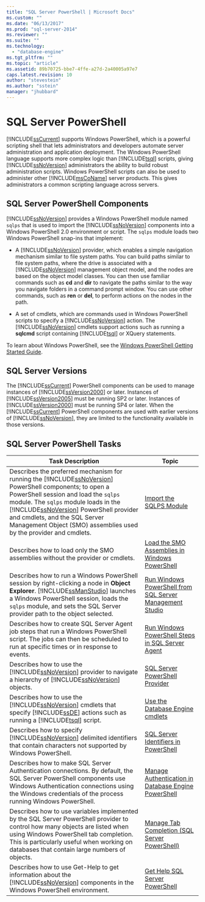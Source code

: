 ```yaml
---
title: "SQL Server PowerShell | Microsoft Docs"
ms.custom: ""
ms.date: "06/13/2017"
ms.prod: "sql-server-2014"
ms.reviewer: ""
ms.suite: ""
ms.technology: 
  - "database-engine"
ms.tgt_pltfrm: ""
ms.topic: "article"
ms.assetid: 89b70725-bbe7-4ffe-a27d-2a40005a97e7
caps.latest.revision: 10
author: "stevestein"
ms.author: "sstein"
manager: "jhubbard"
---
```

# SQL Server PowerShell
  [!INCLUDE[ssCurrent](../includes/sscurrent-md.md)] supports Windows PowerShell, which is a powerful scripting shell that lets administrators and developers automate server administration and application deployment. The Windows PowerShell language supports more complex logic than [!INCLUDE[tsql](../includes/tsql-md.md)] scripts, giving [!INCLUDE[ssNoVersion](../includes/ssnoversion-md.md)] administrators the ability to build robust administration scripts. Windows PowerShell scripts can also be used to administer other [!INCLUDE[msCoName](../includes/msconame-md.md)] server products. This gives administrators a common scripting language across servers.  
  
## SQL Server PowerShell Components  
 [!INCLUDE[ssNoVersion](../includes/ssnoversion-md.md)] provides a Windows PowerShell module named `sqlps` that is used to import the [!INCLUDE[ssNoVersion](../includes/ssnoversion-md.md)] components into a Windows PowerShell 2.0 environment or script. The `sqlps` module loads two Windows PowerShell snap-ins that implement:  
  
-   A [!INCLUDE[ssNoVersion](../includes/ssnoversion-md.md)] provider, which enables a simple navigation mechanism similar to file system paths. You can build paths similar to file system paths, where the drive is associated with a [!INCLUDE[ssNoVersion](../includes/ssnoversion-md.md)] management object model, and the nodes are based on the object model classes. You can then use familiar commands such as **cd** and **dir** to navigate the paths similar to the way you navigate folders in a command prompt window. You can use other commands, such as **ren** or **del**, to perform actions on the nodes in the path.  
  
-   A set of cmdlets, which are commands used in Windows PowerShell scripts to specify a [!INCLUDE[ssNoVersion](../includes/ssnoversion-md.md)] action. The [!INCLUDE[ssNoVersion](../includes/ssnoversion-md.md)] cmdlets support actions such as running a **sqlcmd** script containing [!INCLUDE[tsql](../includes/tsql-md.md)] or XQuery statements.  
  
 To learn about Windows PowerShell, see the [Windows PowerShell Getting Started Guide](http://msdn.microsoft.com/library/hh857337.aspx).  
  
## SQL Server Versions  
 The [!INCLUDE[ssCurrent](../includes/sscurrent-md.md)] PowerShell components can be used to manage instances of [!INCLUDE[ssVersion2000](../includes/ssversion2000-md.md)] or later. Instances of [!INCLUDE[ssVersion2005](../includes/ssversion2005-md.md)] must be running SP2 or later. Instances of [!INCLUDE[ssVersion2000](../includes/ssversion2000-md.md)] must be running SP4 or later. When the [!INCLUDE[ssCurrent](../includes/sscurrent-md.md)] PowerShell components are used with earlier versions of [!INCLUDE[ssNoVersion](../includes/ssnoversion-md.md)], they are limited to the functionality available in those versions.  
  
## SQL Server PowerShell Tasks  
  
|Task Description|Topic|  
|----------------------|-----------|  
|Describes the preferred mechanism for running the [!INCLUDE[ssNoVersion](../includes/ssnoversion-md.md)] PowerShell components; to open a PowerShell session and load the `sqlps` module. The `sqlps` module loads in the [!INCLUDE[ssNoVersion](../includes/ssnoversion-md.md)] PowerShell provider and cmdlets, and the SQL Server Management Object (SMO) assemblies used by the provider and cmdlets.|[Import the SQLPS Module](../database-engine/import-the-sqlps-module.md)|  
|Describes how to load only the SMO assemblies without the provider or cmdlets.|[Load the SMO Assemblies in Windows PowerShell](load-the-smo-assemblies-in-windows-powershell.md)|  
|Describes how to run a Windows PowerShell session by right-clicking a node in **Object Explorer**. [!INCLUDE[ssManStudio](../includes/ssmanstudio-md.md)] launches a Windows PowerShell session, loads the `sqlps` module, and sets the SQL Server provider path to the object selected.|[Run Windows PowerShell from SQL Server Management Studio](run-windows-powershell-from-sql-server-management-studio.md)|  
|Describes how to create SQL Server Agent job steps that run a Windows PowerShell script. The jobs can then be scheduled to run at specific times or in response to events.|[Run Windows PowerShell Steps in SQL Server Agent](run-windows-powershell-steps-in-sql-server-agent.md)|  
|Describes how to use the [!INCLUDE[ssNoVersion](../includes/ssnoversion-md.md)] provider to navigate a hierarchy of [!INCLUDE[ssNoVersion](../includes/ssnoversion-md.md)] objects.|[SQL Server PowerShell Provider](sql-server-powershell-provider.md)|  
|Describes how to use the [!INCLUDE[ssNoVersion](../includes/ssnoversion-md.md)] cmdlets that specify [!INCLUDE[ssDE](../includes/ssde-md.md)] actions such as running a [!INCLUDE[tsql](../includes/tsql-md.md)] script.|[Use the Database Engine cmdlets](../database-engine/use-the-database-engine-cmdlets.md)|  
|Describes how to specify [!INCLUDE[ssNoVersion](../includes/ssnoversion-md.md)] delimited identifiers that contain characters not supported by Windows PowerShell.|[SQL Server Identifiers in PowerShell](sql-server-identifiers-in-powershell.md)|  
|Describes how to make SQL Server Authentication connections. By default, the SQL Server PowerShell components use Windows Authentication connections using the Windows credentials of the process running Windows PowerShell.|[Manage Authentication in Database Engine PowerShell](manage-authentication-in-database-engine-powershell.md)|  
|Describes how to use variables implemented by the SQL Server PowerShell provider to control how many objects are listed when using Windows PowerShell tab completion. This is particularly useful when working on databases that contain large numbers of objects.|[Manage Tab Completion &#40;SQL Server PowerShell&#41;](../database-engine/availability-groups/windows/sql-server-powershell.md)|  
|Describes how to use Get-Help to get information about the [!INCLUDE[ssNoVersion](../includes/ssnoversion-md.md)] components in the Windows PowerShell environment.|[Get Help SQL Server PowerShell](../database-engine/get-help-sql-server-powershell.md)|  
  
  